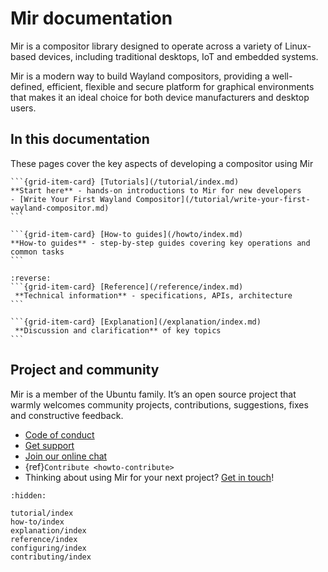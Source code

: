 # Mir documentation

Mir is a compositor library designed to operate across a variety of Linux-based
devices, including traditional desktops, IoT and embedded systems.

Mir is a modern way to build Wayland compositors, providing
a well-defined, efficient, flexible and secure platform for graphical environments
that makes it an ideal choice for both device manufacturers and desktop users.

## In this documentation

These pages cover the key aspects of developing a compositor using Mir

````{grid} 1 1 2 2
```{grid-item-card} [Tutorials](/tutorial/index.md)
**Start here** - hands-on introductions to Mir for new developers
- [Write Your First Wayland Compositor](/tutorial/write-your-first-wayland-compositor.md)
```

```{grid-item-card} [How-to guides](/howto/index.md)
**How-to guides** - step-by-step guides covering key operations and common tasks
```
````
````{grid} 1 1 2 2
:reverse:
```{grid-item-card} [Reference](/reference/index.md)
 **Technical information** - specifications, APIs, architecture
```

```{grid-item-card} [Explanation](/explanation/index.md)
 **Discussion and clarification** of key topics
```
````

## Project and community

Mir is a member of the Ubuntu family. It’s an open source project that warmly welcomes community projects, contributions, suggestions, fixes and constructive feedback.

* [Code of conduct](https://ubuntu.com/community/docs/ethos/code-of-conduct)
* [Get support](https://discourse.ubuntu.com/c/project/mir/15)
* [Join our online chat](https://matrix.to/#/#mir-server:matrix.org)
* {ref}`Contribute <howto-contribute>`
* Thinking about using Mir for your next project? [Get in touch](https://canonical.com/mir)!


```{toctree}
:hidden:

tutorial/index
how-to/index
explanation/index
reference/index
configuring/index
contributing/index
```
